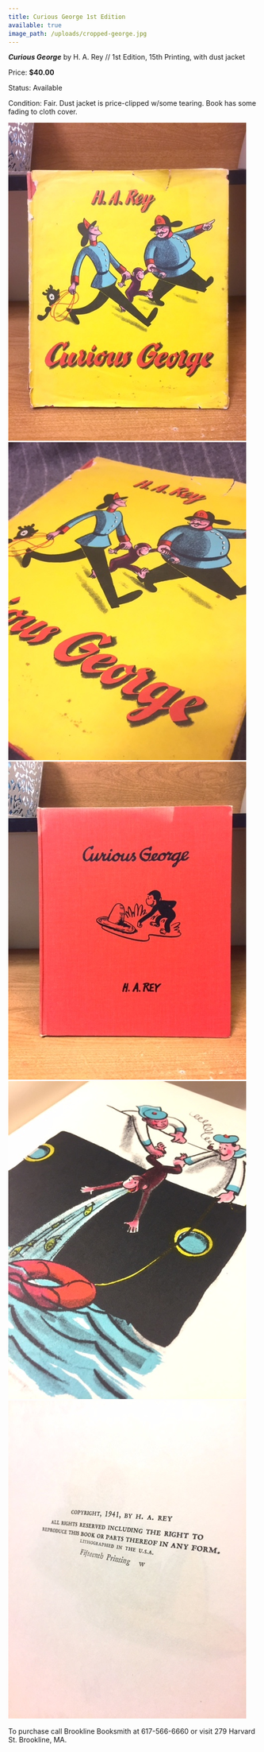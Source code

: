 ```yaml
---
title: Curious George 1st Edition
available: true
image_path: /uploads/cropped-george.jpg
---
```



***Curious George*** by H. A. Rey // 1st Edition, 15th Printing, with dust jacket

Price:&nbsp;**$40.00**

Status: Available

Condition: Fair. Dust jacket is price-clipped w/some tearing. Book has some fading to cloth cover.&nbsp;

![](/uploads/versions/img-2528---x----480-640x---.JPG)![](/uploads/versions/img-2527---x----480-640x---.JPG)![](/uploads/versions/img-2525-1---x----480-640x---.JPG)![](/uploads/versions/img-2524---x----480-640x---.JPG)![](/uploads/versions/img-2526---x----480-640x---.JPG)

To purchase call Brookline Booksmith at 617-566-6660 or visit 279 Harvard St. Brookline, MA.
